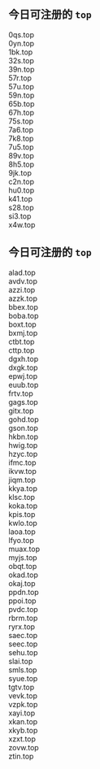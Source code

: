 
## 今日可注册的 `top`
>
0qs.top   
0yn.top   
1bk.top   
32s.top   
39n.top   
57r.top   
57u.top   
59n.top   
65b.top   
67h.top   
75s.top   
7a6.top   
7k8.top   
7u5.top   
89v.top   
8h5.top   
9jk.top   
c2n.top   
hu0.top   
k41.top   
s28.top   
si3.top   
x4w.top   


## 今日可注册的 `top`
>
alad.top   
avdv.top   
azzi.top   
azzk.top   
bbex.top   
boba.top   
boxt.top   
bxmj.top   
ctbt.top   
cttp.top   
dgxh.top   
dxgk.top   
epwj.top   
euub.top   
frtv.top   
gags.top   
gitx.top   
gohd.top   
gson.top   
hkbn.top   
hwig.top   
hzyc.top   
ifmc.top   
ikvw.top   
jiqm.top   
kkya.top   
klsc.top   
koka.top   
kpis.top   
kwlo.top   
laoa.top   
lfyo.top   
muax.top   
myjs.top   
obqt.top   
okad.top   
okaj.top   
ppdn.top   
ppoi.top   
pvdc.top   
rbrm.top   
ryrx.top   
saec.top   
seec.top   
sehu.top   
slai.top   
smls.top   
syue.top   
tgtv.top   
vevk.top   
vzpk.top   
xayi.top   
xkan.top   
xkyb.top   
xzxt.top   
zovw.top   
ztin.top   

